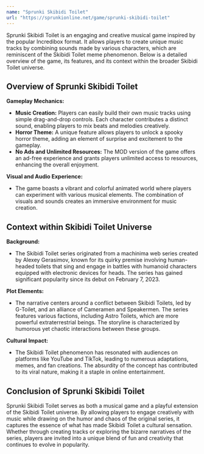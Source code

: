```yaml
---
name: "Sprunki Skibidi Toilet"
url: "https://sprunkionline.net/game/sprunki-skibidi-toilet"
---
```


Sprunki Skibidi Toilet is an engaging and creative musical game inspired by the popular Incredibox format. It allows players to create unique music tracks by combining sounds made by various characters, which are reminiscent of the Skibidi Toilet meme phenomenon. Below is a detailed overview of the game, its features, and its context within the broader Skibidi Toilet universe.

## Overview of Sprunki Skibidi Toilet

**Gameplay Mechanics:**
- **Music Creation:** Players can easily build their own music tracks using simple drag-and-drop controls. Each character contributes a distinct sound, enabling players to mix beats and melodies creatively.
- **Horror Theme:** A unique feature allows players to unlock a spooky horror theme, adding an element of surprise and excitement to the gameplay.
- **No Ads and Unlimited Resources:** The MOD version of the game offers an ad-free experience and grants players unlimited access to resources, enhancing the overall enjoyment.

**Visual and Audio Experience:**
- The game boasts a vibrant and colorful animated world where players can experiment with various musical elements. The combination of visuals and sounds creates an immersive environment for music creation.

## Context within Skibidi Toilet Universe

**Background:**
- The Skibidi Toilet series originated from a machinima web series created by Alexey Gerasimov, known for its quirky premise involving human-headed toilets that sing and engage in battles with humanoid characters equipped with electronic devices for heads. The series has gained significant popularity since its debut on February 7, 2023.

**Plot Elements:**
- The narrative centers around a conflict between Skibidi Toilets, led by G-Toilet, and an alliance of Cameramen and Speakermen. The series features various factions, including Astro Toilets, which are more powerful extraterrestrial beings. The storyline is characterized by humorous yet chaotic interactions between these groups.

**Cultural Impact:**
- The Skibidi Toilet phenomenon has resonated with audiences on platforms like YouTube and TikTok, leading to numerous adaptations, memes, and fan creations. The absurdity of the concept has contributed to its viral nature, making it a staple in online entertainment.

## Conclusion of Sprunki Skibidi Toilet

Sprunki Skibidi Toilet serves as both a musical game and a playful extension of the Skibidi Toilet universe. By allowing players to engage creatively with music while drawing on the humor and chaos of the original series, it captures the essence of what has made Skibidi Toilet a cultural sensation. Whether through creating tracks or exploring the bizarre narratives of the series, players are invited into a unique blend of fun and creativity that continues to evolve in popularity.